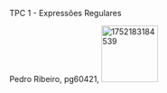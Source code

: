 TPC 1 - Expressões Regulares

Pedro Ribeiro, pg60421, <img width="100" height="100" alt="1752183184539" src="https://github.com/user-attachments/assets/c0382365-4f1f-48fb-9f94-c1e56fafa0c3" />
